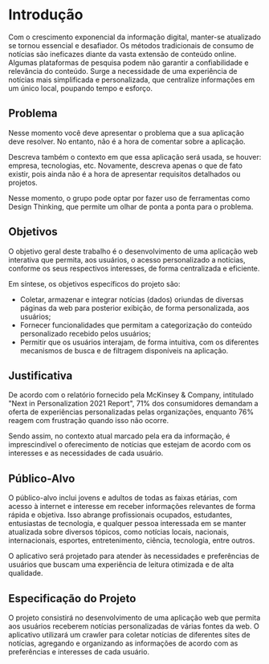 # Introdução

Com o crescimento exponencial da informação digital, manter-se atualizado se tornou essencial e desafiador. Os métodos tradicionais de consumo de notícias são ineficazes diante da vasta extensão de conteúdo online. Algumas plataformas de pesquisa podem não garantir a confiabilidade e relevância do conteúdo. Surge a necessidade de uma experiência de notícias mais simplificada e personalizada, que centralize informações em um único local, poupando tempo e esforço.

## Problema
Nesse momento você deve apresentar o problema que a sua aplicação deve  resolver. No entanto, não é a hora de comentar sobre a aplicação.

Descreva também o contexto em que essa aplicação será usada, se  houver: empresa, tecnologias, etc. Novamente, descreva apenas o que de  fato existir, pois ainda não é a hora de apresentar requisitos  detalhados ou projetos.

Nesse momento, o grupo pode optar por fazer uso  de ferramentas como Design Thinking, que permite um olhar de ponta a ponta para o problema.



## Objetivos
O objetivo geral deste trabalho é o desenvolvimento de uma aplicação web interativa que permita, aos usuários, o acesso personalizado a notícias, conforme os seus respectivos interesses, de forma centralizada e eficiente.

Em síntese, os objetivos específicos do projeto são: 

  - Coletar, armazenar e integrar notícias (dados) oriundas de diversas páginas da web para posterior exibição, de forma personalizada, aos usuários;
  - Fornecer funcionalidades que permitam a categorização do conteúdo personalizado recebido pelos usuários;
  - Permitir que os usuários interajam, de forma intuitiva, com os diferentes mecanismos de busca e de filtragem disponíveis na aplicação.



## Justificativa
De acordo com o relatório fornecido pela McKinsey & Company, intitulado "Next in Personalization 2021 Report", 71% dos consumidores demandam a oferta de experiências personalizadas pelas organizações, enquanto 76% reagem com frustração quando isso não ocorre.

Sendo assim, no contexto atual marcado pela era da informação, é imprescindível o oferecimento de notícias que estejam de acordo com os interesses e as necessidades de cada usuário.



## Público-Alvo

O público-alvo inclui jovens e adultos de todas as faixas etárias, com acesso à internet e interesse em receber informações relevantes de forma rápida e objetiva. Isso abrange profissionais ocupados, estudantes, entusiastas de tecnologia, e qualquer pessoa interessada em se manter atualizada sobre diversos tópicos, como notícias locais, nacionais, internacionais, esportes, entretenimento, ciência, tecnologia, entre outros. 

O aplicativo será projetado para atender às necessidades e preferências de usuários que buscam uma experiência de leitura otimizada e de alta qualidade.



## Especificação do Projeto

O projeto consistirá no desenvolvimento de uma aplicação web que permita aos usuários receberem notícias personalizadas de várias fontes da web. O aplicativo utilizará um crawler para coletar notícias de diferentes sites de notícias, agregando e organizando as informações de acordo com as preferências e interesses de cada usuário.

